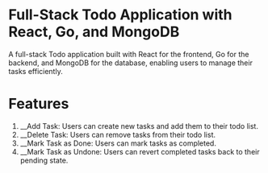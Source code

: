 <!-- # todo_app--react_go -->

# Full-Stack Todo Application with React, Go, and MongoDB

A full-stack Todo application built with React for the frontend, Go for the backend, and MongoDB for the database, enabling users to manage their tasks efficiently.

# Features

1. \_\_Add Task: Users can create new tasks and add them to their todo list.
2. \_\_Delete Task: Users can remove tasks from their todo list.
3. \_\_Mark Task as Done: Users can mark tasks as completed.
4. \_\_Mark Task as Undone: Users can revert completed tasks back to their pending state.

